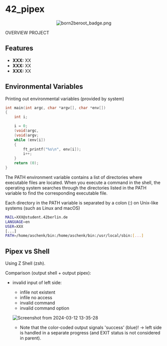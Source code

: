 # 42_pipex

<p align="center">
    <img src="https://github.com/alx-sch/42_pipex/assets/134595144/292c30ab-c530-4977-b4ec-863d889eca6b" alt="born2beroot_badge.png" />
</p>

OVERVIEW PROJECT

## Features
- **XXX:** XX
- **XXX:** XX
- **XXX:** XX

## Environmental Variables

Printing out environmental variables (provided by system)
```C
int	main(int argc, char *argv[], char *env[])
{
	int	i;

	i = 0;
	(void)argc,
	(void)argv;
	while (env[i])
	{
		ft_printf("%s\n", env[i]);
		i++;
	}
	return (0);
}
```
The PATH environment variable contains a list of directories where executable files are located. When you execute a command in the shell, the operating system searches through the directories listed in the PATH variable to find the corresponding executable file.

Each directory in the PATH variable is separated by a colon (:) on Unix-like systems (such as Linux and macOS)
```bash
MAIL=XXX@student.42berlin.de
LANGUAGE=en
USER=XXX
[...]
PATH=/home/aschenk/bin:/home/aschenk/bin:/usr/local/sbin:[...]
```

## Pipex vs Shell

Using Z Shell (zsh).

Comparison (output shell + output pipex):

- invalid input of left side:
	- infile not existent
 	- infile no access
  	- invalid command
  	- invalid command option    	

	![Screenshot from 2024-03-12 13-35-28](https://github.com/alx-sch/42_pipex/assets/134595144/aad56d51-8ba1-43ff-a25d-b82fd7d2575b)

	- Note that the color-coded output signals 'success' (blue)! -> left side is handled in a separate progress (and EXIT status is not considered in parent).


